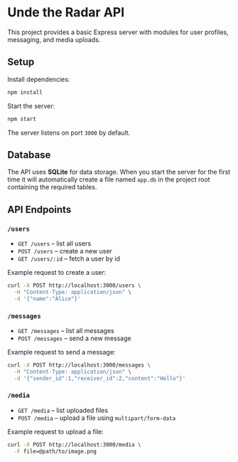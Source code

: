 # Unde the Radar API

This project provides a basic Express server with modules for user profiles, messaging, and media uploads.

## Setup

Install dependencies:

```bash
npm install
```

Start the server:

```bash
npm start
```

The server listens on port `3000` by default.

## Database

The API uses **SQLite** for data storage. When you start the server for the
first time it will automatically create a file named `app.db` in the project
root containing the required tables.

## API Endpoints

### `/users`

- `GET /users` – list all users
- `POST /users` – create a new user
- `GET /users/:id` – fetch a user by id

Example request to create a user:

```bash
curl -X POST http://localhost:3000/users \
  -H "Content-Type: application/json" \
  -d '{"name":"Alice"}'
```

### `/messages`

- `GET /messages` – list all messages
- `POST /messages` – send a new message

Example request to send a message:

```bash
curl -X POST http://localhost:3000/messages \
  -H "Content-Type: application/json" \
  -d '{"sender_id":1,"receiver_id":2,"content":"Hello"}'
```

### `/media`

- `GET /media` – list uploaded files
- `POST /media` – upload a file using `multipart/form-data`

Example request to upload a file:

```bash
curl -X POST http://localhost:3000/media \
  -F file=@path/to/image.png
```
